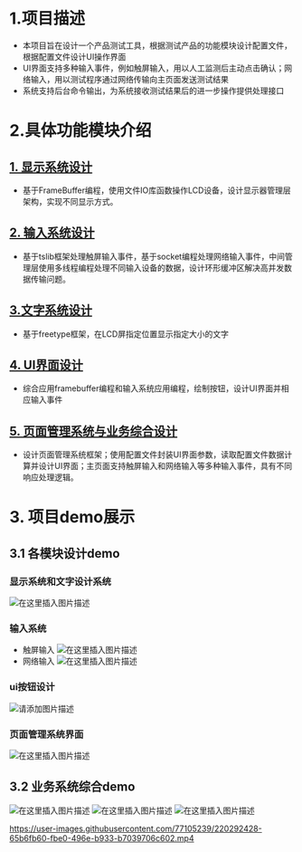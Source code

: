 # 1.项目描述
- 本项目旨在设计一个产品测试工具，根据测试产品的功能模块设计配置文件，根据配置文件设计UI操作界面
- UI界面支持多种输入事件，例如触屏输入，用以人工监测后主动点击确认；网络输入，用以测试程序通过网络传输向主页面发送测试结果
- 系统支持后台命令输出，为系统接收测试结果后的进一步操作提供处理接口
# 2.具体功能模块介绍
## [1. 显示系统设计](https://github.com/Harrison-2021/electronicTool/blob/main/nodes/1.%E6%98%BE%E7%A4%BA%E7%B3%BB%E7%BB%9F%E8%AE%BE%E8%AE%A1.md)
- 基于FrameBuffer编程，使用文件IO库函数操作LCD设备，设计显示器管理层架构，实现不同显示方式。
## [2. 输入系统设计](https://github.com/Harrison-2021/electronicTool/blob/main/nodes/2.%20%E8%BE%93%E5%85%A5%E7%B3%BB%E7%BB%9F%E8%AE%BE%E8%AE%A1.md)
- 基于tslib框架处理触屏输入事件，基于socket编程处理网络输入事件，中间管理层使用多线程编程处理不同输入设备的数据，设计环形缓冲区解决高并发数据传输问题。
## [3.文字系统设计](https://github.com/Harrison-2021/electronicTool/blob/main/nodes/3.%E6%96%87%E5%AD%97%E7%B3%BB%E7%BB%9F%E8%AE%BE%E8%AE%A1.md)
- 基于freetype框架，在LCD屏指定位置显示指定大小的文字
## [4. UI界面设计](https://github.com/Harrison-2021/electronicTool/blob/main/nodes/4.%20UI%E7%95%8C%E9%9D%A2%E8%AE%BE%E8%AE%A1.md)
- 综合应用framebuffer编程和输入系统应用编程，绘制按钮，设计UI界面并相应输入事件
## [5. 页面管理系统与业务综合设计](https://github.com/Harrison-2021/electronicTool/blob/main/nodes/5.%20%E9%A1%B5%E9%9D%A2%E7%AE%A1%E7%90%86%E7%B3%BB%E7%BB%9F%E4%B8%8E%E4%B8%9A%E5%8A%A1%E7%BB%BC%E5%90%88%E8%AE%BE%E8%AE%A1.md)
- 设计页面管理系统框架；使用配置文件封装UI界面参数，读取配置文件数据计算并设计UI界面；主页面支持触屏输入和网络输入等多种输入事件，具有不同响应处理逻辑。
# 3. 项目demo展示
## 3.1 各模块设计demo
### 显示系统和文字设计系统
![在这里插入图片描述](https://img-blog.csdnimg.cn/711f83fe114f48a5a5c2d7d4e04e3c07.png)
### 输入系统
- 触屏输入
![在这里插入图片描述](https://img-blog.csdnimg.cn/a6b977b8f96f40c1bfd0fb39d49e6317.png)
- 网络输入
![在这里插入图片描述](https://img-blog.csdnimg.cn/bfe2be156d564c118429ec8565e616a5.png)
### ui按钮设计
![请添加图片描述](https://img-blog.csdnimg.cn/94c6310b0c634704a3142a07c1f33f87.gif)
### 页面管理系统界面
![在这里插入图片描述](https://img-blog.csdnimg.cn/844742a5a33d45f7bd6ebf5d52de7355.png)
## 3.2 业务系统综合demo
![在这里插入图片描述](https://img-blog.csdnimg.cn/e33f1194abf0477389774227ba36e079.gif)
![在这里插入图片描述](https://img-blog.csdnimg.cn/e208d0c0526242aeb7582d0004204cda.gif)
![在这里插入图片描述](https://img-blog.csdnimg.cn/e1886e4c920b4f468d98a939f50d2eb4.jpeg)


https://user-images.githubusercontent.com/77105239/220292428-65b6fb60-fbe0-496e-b933-b7039706c602.mp4


